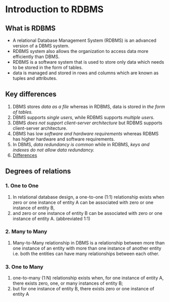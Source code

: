 # Introduction to RDBMS
## What is RDBMS
- A relational Database Management System (RDBMS) is an advanced version of a DBMS system. 
- RDBMS system also allows the organization to access data more efficiently than DBMS.
- RDBMS is a software system that is used to store only data which needs to be stored in the form of tables. 
- data is managed and stored in rows and columns which are known as tuples and attributes.

## Key differences
1. DBMS stores *data as a file* whereas in RDBMS, data is stored in *the form of tables.*
2. DBMS supports *single users*, while RDBMS supports *multiple users.*
3. DBMS *does not support client-server architecture* but RDBMS supports client-server architecture.
4. DBMS has l*ow software and hardware requirements* whereas RDBMS has higher hardware and software requirements.
5. In DBMS, *data redundancy is common* while in RDBMS, *keys and indexes do not allow data redundancy.*
6. [Differences](https://www.guru99.com/difference-dbms-vs-rdbms.html#:~:text=DBMS%20vs%20RDBMS%3A%20Difference%20between%20DBMS%20and%20RDBMS)
## Degrees of relations
### 1. One to One
1. In relational database design, a one-to-one (1:1) relationship exists when zero or one instance of entity A can be associated with zero or one instance of entity B,
2. and zero or one instance of entity B can be associated with zero or one instance of entity A. (abbreviated 1:1)
### 2. Many to Many
1. Many-to-Many relationship in DBMS is a relationship between more than one instance of an entity with more than one instance of another entity i.e. both the entities can have many relationships between each other.
### 3. One to Many
1. one-to-many (1:N) relationship exists when, for one instance of entity A, there exists zero, one, or many instances of entity B;
2. but for one instance of entity B, there exists zero or one instance of entity A
